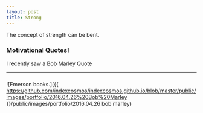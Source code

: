 ```yaml
---
layout: post
title: Strong
---
```


<div class="message">
 The concept of strength can be bent. 
</div>

### Motivational Quotes!

I recently saw a Bob Marley Quote

***

### 

![Emerson books.]({{ https://github.com/indexcosmos/indexcosmos.github.io/blob/master/public/images/portfolio/2016.04.26%20Bob%20Marley }}/public/images/portfolio/2016.04.26 bob marley)
